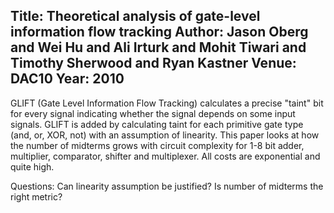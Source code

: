 Title: Theoretical analysis of gate-level information flow tracking
Author: Jason Oberg and Wei Hu and Ali Irturk and Mohit Tiwari and Timothy Sherwood and Ryan Kastner
Venue: DAC10
Year: 2010
---

GLIFT (Gate Level Information Flow Tracking) calculates a precise "taint" bit for every signal indicating whether the signal depends on some input signals.  GLIFT is added by calculating taint for each primitive gate type (and, or, XOR, not) with an assumption of linearity.  This paper looks at how the number of midterms grows with circuit complexity for 1-8 bit adder, multiplier, comparator, shifter and multiplexer.  All costs are exponential and quite high.

Questions: Can linearity assumption be justified?  Is number of midterms the right metric?